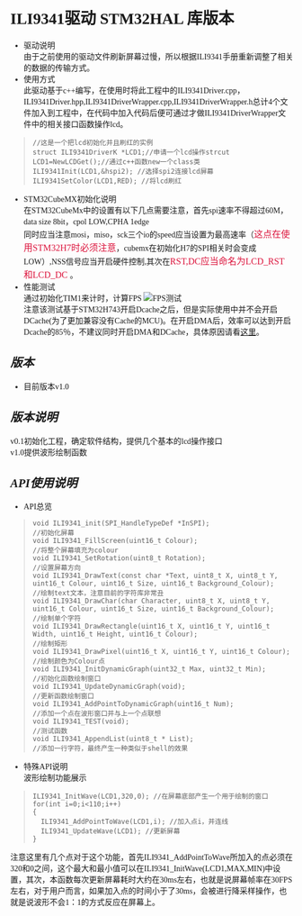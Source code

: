 # <font face="微软雅黑">ILI9341驱动 STM32HAL 库版本
* 驱动说明  
由于之前使用的驱动文件刷新屏幕过慢，所以根据ILI9341手册重新调整了相关的数据的传输方式。
* 使用方式  
 此驱动基于c++编写，在使用时将此工程中的ILI9341Driver.cpp，ILI9341Driver.hpp,ILI9341DriverWrapper.cpp,ILI9341DriverWrapper.h总计4个文件加入到工程中，在代码中加入代码后便可通过才做ILI9341DriverWrapper文件中的相关接口函数操作lcd。 
> ```
> //这是一个把lcd初始化并且刷红的实例
> struct ILI9341DriverK *LCD1;//申请一个lcd操作strcut  
> LCD1=NewLCDGet();//通过c++函数new一个class类  
> ILI9341Init(LCD1,&hspi2); //选择spi2连接lcd屏幕
> ILI9341SetColor(LCD1,RED); //将lcd刷红
> ```
* STM32CubeMX初始化说明  
 在STM32CubeMx中的设置有以下几点需要注意，首先spi速率不得超过60M，data size 8bit，cpol LOW,CPHA 1edge  
 同时应当注意mosi，miso，sck三个io的speed应当设置为最高速率（<font color=#DC143C size=3 face="黑体">这点在使用STM32H7时必须注意</font>，cubemx在初始化H7的SPI相关时会变成LOW）,NSS信号应当开启硬件控制,其次在<font color=#DC143C size=3 face="黑体">RST,DC应当命名为LCD_RST和LCD_DC </font>。
 * 性能测试  
 通过初始化TIM1来计时，计算FPS
 ![FPS测试](https://raw.githubusercontent.com/LIGHT1213/picture/master/FPS.gif)  
 注意该测试基于STM32H743开启Dcache之后，但是实际使用中并不会开启DCache(为了更加兼容没有Cache的MCU)。在开启DMA后，效率可以达到开启Dcache的85％，不建议同时开启DMA和DCache，具体原因请看[这里](http://www.pchmath.top:1234/index.php/2020/06/22/%e8%ae%b0%e5%bd%95%e4%b8%80%e6%ac%a1stm32h743%e4%b8%b2%e5%8f%a3%e4%b8%8d%e5%ae%9a%e9%95%bfdmacache%e5%90%88%e5%b9%b6%e5%ae%9e%e7%8e%b0%e8%bf%87%e7%a8%8b/)。
## *版本*
* 目前版本v1.0 
## *版本说明*
v0.1初始化工程，确定软件结构，提供几个基本的lcd操作接口  
v1.0提供波形绘制函数  
## *API使用说明*  
* API总览
> ```
> void ILI9341_init(SPI_HandleTypeDef *InSPI);
> //初始化屏幕
> void ILI9341_FillScreen(uint16_t Colour);
> //将整个屏幕填充为colour
> void ILI9341_SetRotation(uint8_t Rotation);
> //设置屏幕方向
>void ILI9341_DrawText(const char *Text, uint8_t X, uint8_t Y, uint16_t Colour, uint16_t Size, uint16_t Background_Colour);
> //绘制text文本，注意目前的字符库非常丑
>void ILI9341_DrawChar(char Character, uint8_t X, uint8_t Y, uint16_t Colour, uint16_t Size, uint16_t Background_Colour);
> //绘制单个字符
>void ILI9341_DrawRectangle(uint16_t X, uint16_t Y, uint16_t Width, uint16_t Height, uint16_t Colour);
> //绘制矩形
>void ILI9341_DrawPixel(uint16_t X, uint16_t Y, uint16_t Colour);
> //绘制颜色为Colour点
>void ILI9341_InitDynamicGraph(uint32_t Max, uint32_t Min);
> //初始化函数绘制窗口
>void ILI9341_UpdateDynamicGraph(void);
> //更新函数绘制窗口
>void ILI9341_AddPointToDynamicGraph(uint16_t Num);
> //添加一个点在波形窗口并与上一个点联想
>void ILI9341_TEST(void);
> //测试函数
>void ILI9341_AppendList(uint8_t * List);
> //添加一行字符，最终产生一种类似于shell的效果
> ```
* 特殊API说明  
  波形绘制功能展示  
> ```
> ILI9341_InitWave(LCD1,320,0); //在屏幕底部产生一个用于绘制的窗口
> for(int i=0;i<110;i++)
>{
>	ILI9341_AddPointToWave(LCD1,i); //加入点i，并连线
>	ILI9341_UpdateWave(LCD1); //更新屏幕
>}
> ```
 注意这里有几个点对于这个功能，首先ILI9341_AddPointToWave所加入的点必须在320和0之间，这个最大和最小值可以在ILI9341_InitWave(LCD1,MAX,MIN)中设置，其次，本函数每次更新屏幕耗时大约在30ms左右，也就是说屏幕帧率在30FPS左右，对于用户而言，如果加入点的时间小于了30ms，会被进行降采样操作，也就是说波形不会1：1的方式反应在屏幕上。
